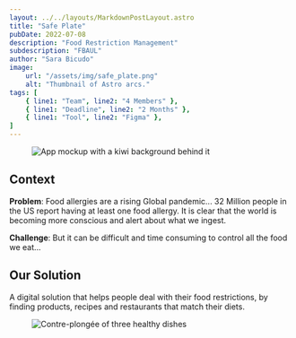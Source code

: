 ```yaml
---
layout: ../../layouts/MarkdownPostLayout.astro
title: "Safe Plate"
pubDate: 2022-07-08
description: "Food Restriction Management"
subdescription: "FBAUL"
author: "Sara Bicudo"
image:
    url: "/assets/img/safe_plate.png"
    alt: "Thumbnail of Astro arcs."
tags: [
    { line1: "Team", line2: "4 Members" },
    { line1: "Deadline", line2: "2 Months" },
    { line1: "Tool", line2: "Figma" },
]
---
```


<!-- item1 -->
<figure class="image-wrapper">
    <img src="/assets/img/safe_plate1.png" alt="App mockup with a kiwi background behind it">
</figure>
<!-- enditem1 -->

<!-- item2 -->
## Context

**Problem**: Food allergies are a rising Global pandemic... 32 Million people in the US report having at least one food allergy. It is clear that the world is becoming more conscious and alert about what we ingest. 

**Challenge**: But it can be difficult and time consuming to control all the food we eat...
<!-- enditem2 -->

<!-- item3 -->
## Our Solution

A digital solution that helps people deal with their food restrictions, by finding products, recipes and restaurants that match their diets.
<!-- enditem3 -->

<!-- item4 -->
<figure class="image-wrapper">
    <img src="/assets/img/safe_plate2.png" alt="Contre-plongée of three healthy dishes">
</figure>
<!-- enditem4 -->
